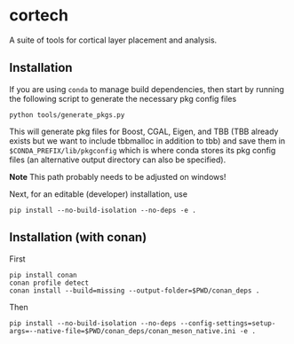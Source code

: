 # cortech
A suite of tools for cortical layer placement and analysis.


## Installation
If you are using `conda` to manage build dependencies, then start by running the following script to generate the necessary pkg config files

    python tools/generate_pkgs.py

This will generate pkg files for Boost, CGAL, Eigen, and TBB (TBB already exists but we want to include tbbmalloc in addition to tbb) and save them in `$CONDA_PREFIX/lib/pkgconfig` which is where conda stores its pkg config files (an alternative output directory can also be specified).

**Note** This path probably needs to be adjusted on windows!

Next, for an editable (developer) installation, use

    pip install --no-build-isolation --no-deps -e .

## Installation (with conan)

First

    pip install conan
    conan profile detect
    conan install --build=missing --output-folder=$PWD/conan_deps .

Then

    pip install --no-build-isolation --no-deps --config-settings=setup-args=--native-file=$PWD/conan_deps/conan_meson_native.ini -e .